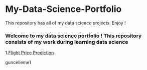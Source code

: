 # My-Data-Science-Portfolio
This repository has  all of my data science projects. Enjoy !

### Welcome to my data science portfolio ! This repository consists of my work during learning data science  

1.[Flight Price Prediction](https://github.com/ugursavci/Marketing-Segmentation-Project/blob/main/Marketin%20Segmentation/Untitled.ipynb)

guncelleme1
